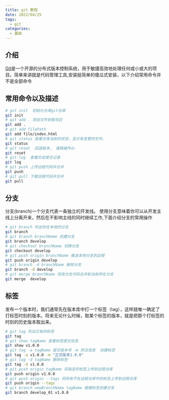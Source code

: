 ```yaml
---
title: git 教程
date: 2022/04/25
tags:
  - git
categories:
  - 基础
---
```


## 介绍

[Git](https://git-scm.com/)是一个开源的分布式版本控制系统，用于敏捷高效地处理任何或小或大的项目。简单来讲就是代码管理工具,安装挺简单的傻瓜式安装，以下介绍常用命令并不是全部命令

## 常用命令以及描述

```bash
# git init  初始化仓库git仓库
git init
# git add . 添加文件到暂存区
git add .
# git add filePath
git add file/index.html
# git status 查看仓库当前的状态，显示有变更的文件。
git status
# git reset  回退版本。 谨慎操作👍
git reset
# git log  查看历史提交记录
git log
# git push 上传远程代码并合并
git push
# git pull 下载远程代码并合并
git pull
```

## 分支

分支(branch)一个分支代表一条独立的开发线。 使用分支意味着你可以从开发主线上分离开来，然后在不影响主线的同时继续工作,下面介绍分支的常用操作

```bash
# git branch 列出你在本地的分支
git branch
# git branch branchName 创建分支
git branch develop
# git checkout branchName 切换分支
git checkout develop
# git push origin branchName 推送本地分支到远程
git push origin develop
# git branch -d branchName 删除分支
git branch -d develop
# git merge branchName 将改分支代码合并到当前所在分支
git merge  develop
```

## 标签

发布一个版本时，我们通常先在版本库中打一个标签（tag），这样就唯一确定了打标签时刻的版本。将来无论什么时候，取某个标签的版本，就是把那个打标签的时刻的历史版本取出来。

```bash
# git tag 列出已有的标签
git tag
# git show tagName 查看标签提交信息
git show v1.0.0
# git tag -a tagName 提交版本号 -m 附注信息  创建标签
git tag -a v1.0.0 -m "正式版本1.0.0"
# git tag -d tagName 删除标签
git tag -d v1.0.0
# git push origin tagName 将指定的标签上传到远程仓库
git push origin v1.0.0
# git push origin --tags 将所有不在远程仓库中的标签上传到远程仓库
git push origin --tags
# git branch newBranchName tagName 根据标签创建分支
git branch develop_01 v1.0.0
```

